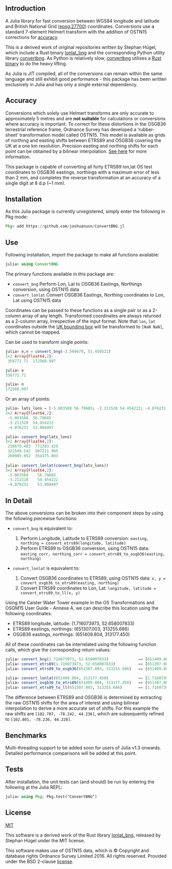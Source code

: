 ## Introduction
A Julia library for fast conversion between WGS84 longitude and latitude and British National Grid ([epsg:27700](http://spatialreference.org/ref/epsg/osgb-1936-british-national-grid/)) coordinates. Conversions use a standard 7-element Helmert transform with the addition of OSTN15 corrections for [accuracy](#accuracy).

This is a derived work of original repositories written by Stephan Hügel, which include a Rust binary [lonlat_bng](https://github.com/urschrei/lonlat_bng) and the corresponding Python utility library [convertbng](https://github.com/urschrei/convertbng). As Python is relatively slow, [convertbng](https://github.com/urschrei/convertbng) utilises a [Rust binary](https://github.com/urschrei/lonlat_bng) to do the heavy lifting.

As Julia is JIT compiled, all of the conversions can remain within the same language and still exhibit good performance - this package has been written exclusively in Julia and has only a single external dependency.

## Accuracy
Conversions which solely use Helmert transforms are only accurate to approximately 5 metres and are **not suitable** for calculations or conversions where accuracy is important. To correct for these distortions in the OSGB36 terrestrial reference frame, Ordnance Survey has developed a ‘rubber-sheet’ transformation model called OSTN15. This model is available as grids of northing and easting shifts between ETRS89 and OSGB36 covering the UK at a one km resolution. Precision easting and northing shifts for each point can be obtained by a bilinear interpolation. [See here](https://www.ordnancesurvey.co.uk/documents/resources/guide-coordinate-systems-great-britain.pdf) for more information.

This package is capable of converting all forty ETRS89 lon,lat OS test coordinates to OSGB36 eastings, northings with a maximum error of less than 2 mm, and completes the reverse transformation at an accuracy of a single digit at 8 d.p (~1 mm).


## Installation
As this Julia package is currently unregistered, simply enter the following in Pkg mode:
```julia
Pkg> add https://github.com/joshuanunn/ConvertBNG.jl
```

## Use
Following installation, import the package to make all functions available:
```julia
julia> using ConvertBNG
```

The primary functions available in this package are:
* ```convert_bng```	        Perform Lon, Lat to OSGB36 Eastings, Northings conversion, using OSTN15 data
* ```convert_lonlat```  Convert OSGB36 Eastings, Northing coordinates to Lon, Lat using OSTN15 data

Coordinates can be passed to these functions as a single pair or as a 2-column array of any length. Transformed coordinates are always returned as a 2-column array, irrespective of the input format. Note that `lon`, `lat` coordinates outside the [UK bounding box](http://spatialreference.org/ref/epsg/27700/) will be transformed to `[NaN NaN]`, which cannot be mapped.

Can be used to transform single points:
```julia
julia> e,n = convert_bng(-2.594679, 51.450521)
1×2 Array{Float64,2}:
 358772.71  172560.997

julia> e
358772.71

julia> n
172560.997
```

Or an array of points:
```julia
julia> lats_lons = [-5.003508 56.79685; -3.211528 54.454222; -4.076231 53.068497]
3×2 Array{Float64,2}:
 -5.003508  56.79685
 -3.211528  54.454222
 -4.076231  53.068497

julia> convert_bng(lats_lons)
3×2 Array{Float64,2}:
 216676.483  771283.429
 321549.542  507211.985
 260985.952  354375.893
 
julia> convert_lonlat(convert_bng(lats_lons))
3×2 Array{Float64,2}:
 -5.003508    56.79685
 -3.211528    54.454222
 -4.076231    53.068497
```

## In Detail
The above conversions can be broken into their component steps by using the following piecewise functions:
* ```convert_bng``` is equivalent to:
  1. Perform Longitude, Latitude to ETRS89 conversion: ```easting, northing = convert_etrs89(longitude, latitude)```
  2. Perform ETRS89 to OSGB36 conversion, using OSTN15 data: ```easting_corr, northing_corr = convert_etrs89_to_osgb36(easting, northing)```

* ```convert_lonlat``` is equivalent to:
  1. Convert OSGB36 coordinates to ETRS89, using OSTN15 data: ```x, y = convert_osgb36_to_etrs89(easting, northing)```
  2. Convert ETRS89 coordinates to Lon, Lat: ```longitude, latitude = convert_etrs89_to_ll(x, y)```

Using the Caister Water Tower example in the OS Transformations and OSGM15 User Guide - Annexe A, we can describe this location using the following coordinates:
* ETRS89 longitude, latitude: (1.716073973, 52.658007833)
* ETRS89 eastings, northings: (651307.003, 313255.686)
* OSGB36 eastings, northings: (651409.804, 313177.450)

All of these coordinates can be interrelated using the following function calls, which give the corresponding return values:
```julia
julia> convert_bng(1.716073973, 52.658007833)             == [651409.804 313177.450]
julia> convert_etrs89(1.716073973, 52.658007833)          == [651307.003 313255.686]
julia> convert_etrs89_to_osgb36(651307.003, 313255.686)   == [651409.804 313177.450]

julia> convert_lonlat(651409.804, 313177.450)             == [1.71607397 52.65800783]
julia> convert_osgb36_to_etrs89(651409.804, 313177.450)   == [651307.003 313255.686]
julia> convert_etrs89_to_ll(651307.003, 313255.686)       == [1.71607397 52.65800783]
```
The difference between ETRS89 and OSGB36 is determined by extracting the raw OSTN15 shifts for the area of interest and using bilinear interpolation to derive a more accurate set of shifts. For this example the raw shifts are ```[102.787, -78.242, 44.236]```, which are subsequently refined to ```[102.801, -78.236, 44.228]```.

## Benchmarks
Multi-threading support to be added soon for users of Julia v1.3 onwards. Detailed performance comparisons will be added at this point.

## Tests
After installation, the unit tests can (and should) be run by entering the following at the Julia REPL:
```julia
julia> using Pkg; Pkg.test("ConvertBNG")
```
## License
[MIT](license.txt)  

This software is a derived work of the Rust library [lonlat_bng](https://github.com/urschrei/lonlat_bng), released by Stephan Hügel under the MIT license.

This software makes use of OSTN15 data, which is © Copyright and database rights Ordnance Survey Limited 2016. All rights reserved. Provided under the BSD 2-clause [license](OSTN15_license.txt).
